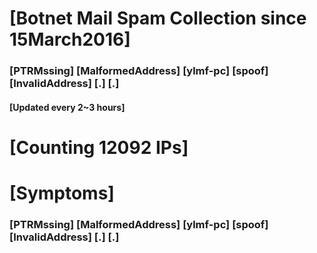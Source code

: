 # [Botnet Mail Spam Collection since 15March2016]
### [PTRMssing] [MalformedAddress] [ylmf-pc] [spoof] [InvalidAddress] [.] [.]
#### [Updated every 2~3 hours]

# [Counting 12092 IPs]

# [Symptoms] 
###   [PTRMssing] [MalformedAddress] [ylmf-pc] [spoof] [InvalidAddress] [.] [.]
